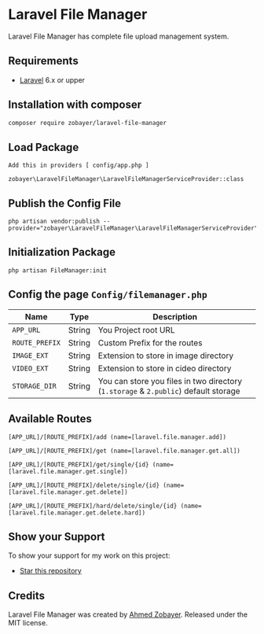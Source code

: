 
# Laravel File Manager 
Laravel File Manager has complete file upload management system. 

## Requirements
* [Laravel](http://laravel.com/docs/) 6.x or upper

## Installation with composer

```bash
composer require zobayer/laravel-file-manager
```

## Load Package
`Add this in providers [ config/app.php ]`
```
zobayer\LaravelFileManager\LaravelFileManagerServiceProvider::class
```

## Publish the Config File
```
php artisan vendor:publish --provider="zobayer\LaravelFileManager\LaravelFileManagerServiceProvider"
```

## Initialization Package
```
php artisan FileManager:init
```


## Config the page `Config/filemanager.php`

| Name | Type | Description |
| --- | --- | --- |
| `APP_URL` | String | You Project root URL |
| `ROUTE_PREFIX` | String | Custom Prefix for the routes | |
| `IMAGE_EXT` | String | Extension to store in image directory | |
| `VIDEO_EXT` | String | Extension to store in cideo directory | |
| `STORAGE_DIR` | String | You can store you files in two directory (`1.storage` & `2.public`) default storage |


## Available Routes
```
[APP_URL]/[ROUTE_PREFIX]/add (name=[laravel.file.manager.add])

[APP_URL]/[ROUTE_PREFIX]/get (name=[laravel.file.manager.get.all])

[APP_URL]/[ROUTE_PREFIX]/get/single/{id} (name=[laravel.file.manager.get.single])

[APP_URL]/[ROUTE_PREFIX]/delete/single/{id} (name=[laravel.file.manager.get.delete])

[APP_URL]/[ROUTE_PREFIX]/hard/delete/single/{id} (name=[laravel.file.manager.get.delete.hard])
```

## Show your Support

To show your support for my work on this project:

* [Star this repository](https://github.com/shudhuiami/laravel-file-manager)

## Credits

Laravel File Manager was created by [Ahmed Zobayer](http://shudhuiami.github.io). Released under the MIT license.
